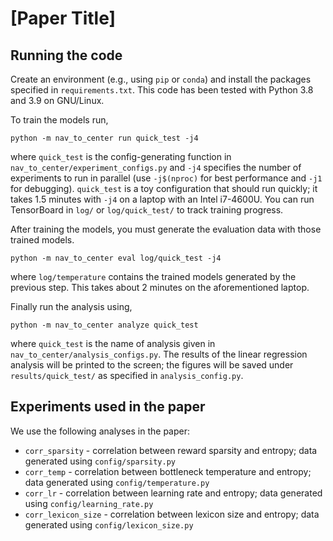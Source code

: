 # [Paper Title]


## Running the code

Create an environment (e.g., using `pip` or `conda`) and install the packages specified in `requirements.txt`.
This code has been tested with Python 3.8 and 3.9 on GNU/Linux.

To train the models run,
```
python -m nav_to_center run quick_test -j4
```
where `quick_test` is the config-generating function in `nav_to_center/experiment_configs.py` and `-j4` specifies the number of experiments to run in parallel (use `-j$(nproc)` for best performance and `-j1` for debugging).
`quick_test` is a toy configuration that should run quickly; it takes 1.5 minutes with `-j4` on a laptop with an Intel i7-4600U.
You can run TensorBoard in `log/` or `log/quick_test/` to track training progress.

After training the models, you must generate the evaluation data with those trained models.
```
python -m nav_to_center eval log/quick_test -j4
```
where `log/temperature` contains the trained models generated by the previous step.
This takes about 2 minutes on the aforementioned laptop.

Finally run the analysis using,
```
python -m nav_to_center analyze quick_test
```
where `quick_test` is the name of analysis given in `nav_to_center/analysis_configs.py`.
The results of the linear regression analysis will be printed to the screen; the figures will be saved under `results/quick_test/` as specified in `analysis_config.py`.


## Experiments used in the paper

We use the following analyses in the paper:
- `corr_sparsity` - correlation between reward sparsity and entropy;
  data generated using `config/sparsity.py`
- `corr_temp` - correlation between bottleneck temperature and entropy;
  data generated using `config/temperature.py`
- `corr_lr` - correlation between learning rate and entropy;
  data generated using `config/learning_rate.py`
- `corr_lexicon_size` - correlation between lexicon size and entropy;
  data generated using `config/lexicon_size.py`

